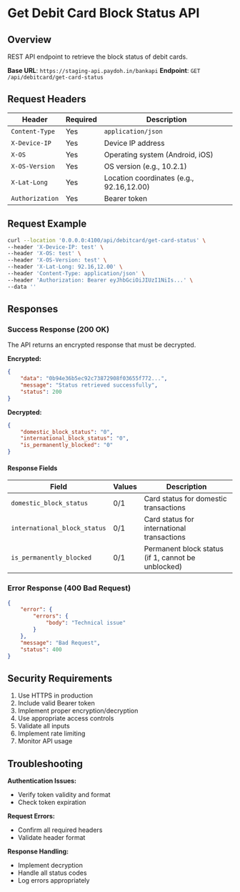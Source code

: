 # Get Debit Card Block Status API

## Overview
REST API endpoint to retrieve the block status of debit cards.

**Base URL**: `https://staging-api.paydoh.in/bankapi`
**Endpoint**: `GET /api/debitcard/get-card-status`

## Request Headers

| Header | Required | Description |
|--------|----------|-------------|
| `Content-Type` | Yes | `application/json` |
| `X-Device-IP` | Yes | Device IP address |
| `X-OS` | Yes | Operating system (Android, iOS) |
| `X-OS-Version` | Yes | OS version (e.g., 10.2.1) |
| `X-Lat-Long` | Yes | Location coordinates (e.g., 92.16,12.00) |
| `Authorization` | Yes | Bearer token |

## Request Example

```bash
curl --location '0.0.0.0:4100/api/debitcard/get-card-status' \
--header 'X-Device-IP: test' \
--header 'X-OS: test' \
--header 'X-OS-Version: test' \
--header 'X-Lat-Long: 92.16,12.00' \
--header 'Content-Type: application/json' \
--header 'Authorization: Bearer eyJhbGciOiJIUzI1NiIs...' \
--data ''
```

## Responses

### Success Response (200 OK)

The API returns an encrypted response that must be decrypted.

**Encrypted:**
```json
{
    "data": "0b94e36b5ec92c73872908f03655f772...",
    "message": "Status retrieved successfully",
    "status": 200
}
```

**Decrypted:**
```json
{
    "domestic_block_status": "0",
    "international_block_status": "0",
    "is_permanently_blocked": "0"
}
```

#### Response Fields

| Field | Values | Description |
|-------|--------|-------------|
| `domestic_block_status` | 0/1 | Card status for domestic transactions |
| `international_block_status` | 0/1 | Card status for international transactions |
| `is_permanently_blocked` | 0/1 | Permanent block status (if 1, cannot be unblocked) |

### Error Response (400 Bad Request)

```json
{
    "error": {
        "errors": {
            "body": "Technical issue"
        }
    },
    "message": "Bad Request",
    "status": 400
}
```

## Security Requirements

1. Use HTTPS in production
2. Include valid Bearer token
3. Implement proper encryption/decryption
4. Use appropriate access controls
5. Validate all inputs
6. Implement rate limiting
7. Monitor API usage

## Troubleshooting

**Authentication Issues:**
- Verify token validity and format
- Check token expiration

**Request Errors:**
- Confirm all required headers
- Validate header format

**Response Handling:**
- Implement decryption
- Handle all status codes
- Log errors appropriately